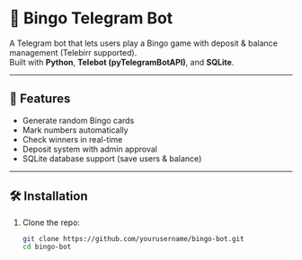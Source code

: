 # 🎲 Bingo Telegram Bot

A Telegram bot that lets users play a Bingo game with deposit & balance management (Telebirr supported).  
Built with **Python**, **Telebot (pyTelegramBotAPI)**, and **SQLite**.

---

## 🚀 Features
- Generate random Bingo cards
- Mark numbers automatically
- Check winners in real-time
- Deposit system with admin approval
- SQLite database support (save users & balance)

---

## 🛠 Installation
1. Clone the repo:
   ```bash
   git clone https://github.com/yourusername/bingo-bot.git
   cd bingo-bot
